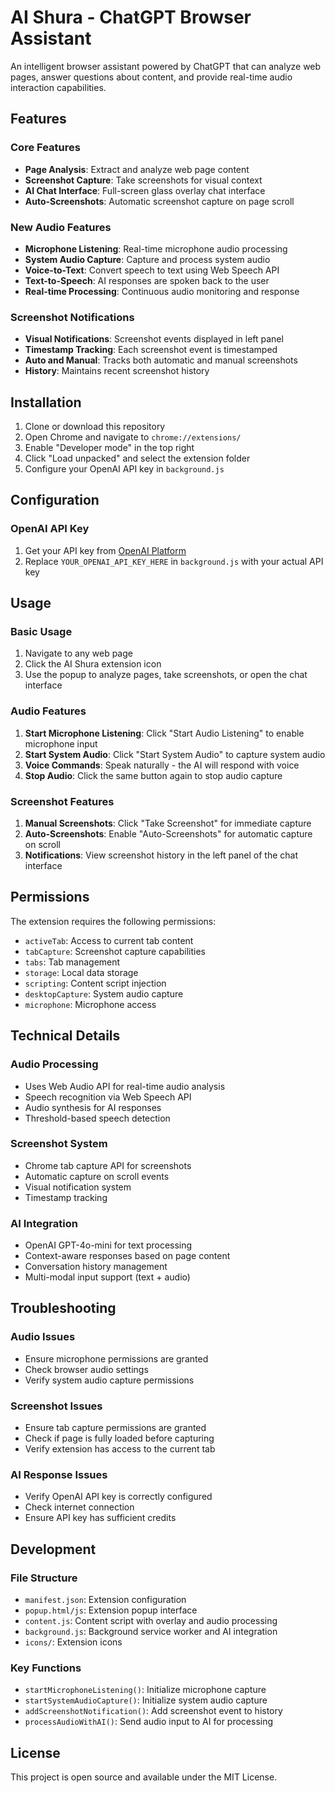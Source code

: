 # AI Shura - ChatGPT Browser Assistant

An intelligent browser assistant powered by ChatGPT that can analyze web pages, answer questions about content, and provide real-time audio interaction capabilities.

## Features

### Core Features
- **Page Analysis**: Extract and analyze web page content
- **Screenshot Capture**: Take screenshots for visual context
- **AI Chat Interface**: Full-screen glass overlay chat interface
- **Auto-Screenshots**: Automatic screenshot capture on page scroll

### New Audio Features
- **Microphone Listening**: Real-time microphone audio processing
- **System Audio Capture**: Capture and process system audio
- **Voice-to-Text**: Convert speech to text using Web Speech API
- **Text-to-Speech**: AI responses are spoken back to the user
- **Real-time Processing**: Continuous audio monitoring and response

### Screenshot Notifications
- **Visual Notifications**: Screenshot events displayed in left panel
- **Timestamp Tracking**: Each screenshot event is timestamped
- **Auto and Manual**: Tracks both automatic and manual screenshots
- **History**: Maintains recent screenshot history

## Installation

1. Clone or download this repository
2. Open Chrome and navigate to `chrome://extensions/`
3. Enable "Developer mode" in the top right
4. Click "Load unpacked" and select the extension folder
5. Configure your OpenAI API key in `background.js`

## Configuration

### OpenAI API Key
1. Get your API key from [OpenAI Platform](https://platform.openai.com/api-keys)
2. Replace `YOUR_OPENAI_API_KEY_HERE` in `background.js` with your actual API key

## Usage

### Basic Usage
1. Navigate to any web page
2. Click the AI Shura extension icon
3. Use the popup to analyze pages, take screenshots, or open the chat interface

### Audio Features
1. **Start Microphone Listening**: Click "Start Audio Listening" to enable microphone input
2. **Start System Audio**: Click "Start System Audio" to capture system audio
3. **Voice Commands**: Speak naturally - the AI will respond with voice
4. **Stop Audio**: Click the same button again to stop audio capture

### Screenshot Features
1. **Manual Screenshots**: Click "Take Screenshot" for immediate capture
2. **Auto-Screenshots**: Enable "Auto-Screenshots" for automatic capture on scroll
3. **Notifications**: View screenshot history in the left panel of the chat interface

## Permissions

The extension requires the following permissions:
- `activeTab`: Access to current tab content
- `tabCapture`: Screenshot capture capabilities
- `tabs`: Tab management
- `storage`: Local data storage
- `scripting`: Content script injection
- `desktopCapture`: System audio capture
- `microphone`: Microphone access

## Technical Details

### Audio Processing
- Uses Web Audio API for real-time audio analysis
- Speech recognition via Web Speech API
- Audio synthesis for AI responses
- Threshold-based speech detection

### Screenshot System
- Chrome tab capture API for screenshots
- Automatic capture on scroll events
- Visual notification system
- Timestamp tracking

### AI Integration
- OpenAI GPT-4o-mini for text processing
- Context-aware responses based on page content
- Conversation history management
- Multi-modal input support (text + audio)

## Troubleshooting

### Audio Issues
- Ensure microphone permissions are granted
- Check browser audio settings
- Verify system audio capture permissions

### Screenshot Issues
- Ensure tab capture permissions are granted
- Check if page is fully loaded before capturing
- Verify extension has access to the current tab

### AI Response Issues
- Verify OpenAI API key is correctly configured
- Check internet connection
- Ensure API key has sufficient credits

## Development

### File Structure
- `manifest.json`: Extension configuration
- `popup.html/js`: Extension popup interface
- `content.js`: Content script with overlay and audio processing
- `background.js`: Background service worker and AI integration
- `icons/`: Extension icons

### Key Functions
- `startMicrophoneListening()`: Initialize microphone capture
- `startSystemAudioCapture()`: Initialize system audio capture
- `addScreenshotNotification()`: Add screenshot event to history
- `processAudioWithAI()`: Send audio input to AI for processing

## License

This project is open source and available under the MIT License. 